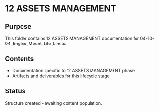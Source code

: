 # 12 ASSETS MANAGEMENT

## Purpose
This folder contains 12 ASSETS MANAGEMENT documentation for 04-10-04_Engine_Mount_Life_Limits.

## Contents
- Documentation specific to 12 ASSETS MANAGEMENT phase
- Artifacts and deliverables for this lifecycle stage

## Status
Structure created - awaiting content population.
